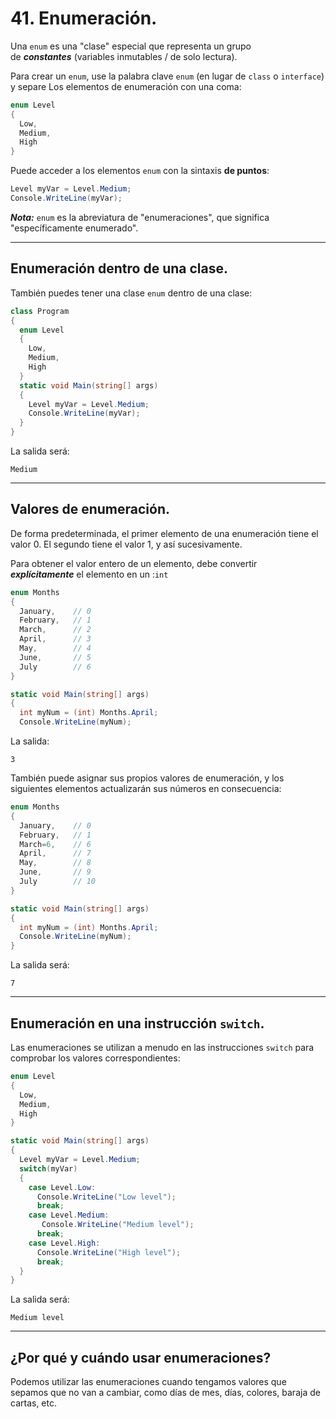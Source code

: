 # 41. Enumeración.

Una `enum` es una "clase" especial que representa un grupo de ***constantes*** (variables inmutables / de solo lectura).

Para crear un `enum`, use la palabra clave `enum` (en lugar de ``class`` o ``interface``) y separe Los elementos de enumeración con una coma:

```csharp
enum Level 
{
  Low,
  Medium,
  High
}
```

Puede acceder a los elementos `enum` con la sintaxis **de puntos**:

```csharp
Level myVar = Level.Medium;
Console.WriteLine(myVar);
```

***Nota:*** ``enum`` es la abreviatura de "enumeraciones", que significa "específicamente enumerado".

---
## Enumeración dentro de una clase.

También puedes tener una clase `enum` dentro de una clase:

```c#
class Program
{
  enum Level
  {
    Low,
    Medium,
    High
  }
  static void Main(string[] args)
  {
    Level myVar = Level.Medium;
    Console.WriteLine(myVar);
  }
}
```

La salida será:

	Medium

---
## Valores de enumeración.

De forma predeterminada, el primer elemento de una enumeración tiene el valor 0. El segundo tiene el valor 1, y así sucesivamente.

Para obtener el valor entero de un elemento, debe convertir ***explícitamente*** el elemento en un :`int`

```c#
enum Months
{
  January,    // 0
  February,   // 1
  March,      // 2
  April,      // 3
  May,        // 4
  June,       // 5
  July        // 6
}

static void Main(string[] args)
{
  int myNum = (int) Months.April;
  Console.WriteLine(myNum);
```

La salida:

	3

También puede asignar sus propios valores de enumeración, y los siguientes elementos actualizarán sus números en consecuencia:

```c#
enum Months
{
  January,    // 0
  February,   // 1
  March=6,    // 6
  April,      // 7
  May,        // 8
  June,       // 9
  July        // 10
}

static void Main(string[] args)
{
  int myNum = (int) Months.April;
  Console.WriteLine(myNum);
}
```

La salida será:

	7

---
## Enumeración en una instrucción ``switch``.

Las enumeraciones se utilizan a menudo en las instrucciones `switch` para comprobar los valores correspondientes:

```c#
enum Level 
{
  Low,
  Medium,
  High
}

static void Main(string[] args) 
{
  Level myVar = Level.Medium;
  switch(myVar) 
  {
    case Level.Low:
      Console.WriteLine("Low level");
      break;
    case Level.Medium:
       Console.WriteLine("Medium level");
      break;
    case Level.High:
      Console.WriteLine("High level");
      break;
  }
}
```

La salida será:

	Medium level

---
## ¿Por qué y cuándo usar enumeraciones?

Podemos utilizar las enumeraciones cuando tengamos valores que sepamos que no van a cambiar, como días de mes, días, colores, baraja de cartas, etc.

